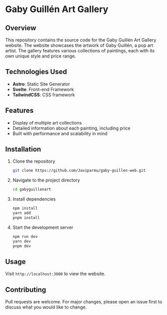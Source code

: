 # Gaby Guillén Art Gallery

## Overview

This repository contains the source code for the Gaby Guillén Art Gallery website. The website showcases the artwork of Gaby Guillén, a pop art artist. The gallery features various collections of paintings, each with its own unique style and price range.

## Technologies Used

- **Astro**: Static Site Generator
- **Svelte**: Front-end Framework
- **TailwindCSS**: CSS framework

## Features

- Display of multiple art collections
- Detailed information about each painting, including price
- Built with performance and scalability in mind

## Installation

1. Clone the repository
   ```bash
   git clone https://github.com/Javiparmu/gaby-guillen-web.git

2. Navigate to the project directory
   ```bash
   cd gabyguillenart

3. Install dependencies
   ```bash
   npm install
   yarn add
   pnpm install

4. Start the development server
   ```bash
   npm run dev
   yarn dev
   pnpm dev

## Usage

Visit `http://localhost:3000` to view the website.

## Contributing

Pull requests are welcome. For major changes, please open an issue first to discuss what you would like to change.
